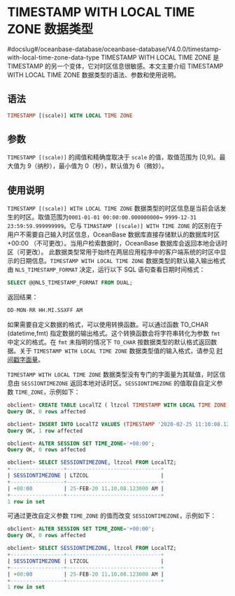 TIMESTAMP WITH LOCAL TIME ZONE 数据类型 
========================================================
#docslug#/oceanbase-database/oceanbase-database/V4.0.0/timestamp-with-local-time-zone-data-type
TIMESTAMP WITH LOCAL TIME ZONE 是 TIMESTAMP 的另一个变体，它对时区信息很敏感。本文主要介绍 TIMESTAMP WITH LOCAL TIME ZONE 数据类型的语法、参数和使用说明。

语法 
-----------------------

```sql
TIMESTAMP [(scale)] WITH LOCAL TIME ZONE
```



参数 
-----------------------

`TIMESTAMP [(scale)]` 的阈值和精确度取决于 `scale` 的值，取值范围为 \[0,9\]。最大值为 9（纳秒），最小值为 0（秒），默认值为 6（微妙）。

使用说明 
-------------------------

`TIMESTAMP [(scale)] WITH LOCAL TIME ZONE` 数据类型的时区信息是当前会话发生的时区。取值范围为`0001-01-01 00:00:00.000000000`\~ `9999-12-31 23:59:59.999999999`。它与 `TIMASTAMP [(scale)] WITH TIME ZONE` 的区别在于用户不需要自己输入时区信息，OceanBase 数据库直接存储默认的数据库时区 +00:00 （不可更改）。当用户检索数据时，OceanBase 数据库会返回本地会话时区（可更改）。
此数据类型常用于始终在两层应用程序中的客户端系统的时区中显示的日期信息。`TIMESTAMP WITH LOCAL TIME ZONE` 数据类型的默认输入输出格式由 `NLS_TIMESTAMP_FORMAT` 决定，运行以下 SQL 语句查看日期时间格式：

```sql
SELECT @@NLS_TIMESTAMP_FORMAT FROM DUAL;
```



返回结果：

```sql
DD-MON-RR HH.MI.SSXFF AM
```



如果需要自定义数据的格式，可以使用转换函数。可以通过函数 TO_CHAR (datetime,fmt) 指定数据的输出格式。这个转换函数会将字符串转化为参数 `fmt` 中定义的格式。在 `fmt` 未指明的情况下 `TO_CHAR` 按数据类型的默认格式返回数据。关于 `TIMESTAMP WITH LOCAL TIME ZONE` 数据类型值的输入格式，请参见 [时间戳字面量](/zh-CN/11.sql-reference-oracle-mode/3.basic-elements-1/3.literal-1/4.date-and-time-literal/2.timestamp-literal.md)。

`TIMESTAMP WITH LOCAL TIME ZONE` 数据类型没有专门的字面量为其赋值，时区信息由 `SESSIONTIMEZONE` 返回本地对话时区。`SESSIONTIMEZONE` 的值取自自定义参数 `TIME_ZONE`，示例如下：

```sql
obclient> CREATE TABLE LocalTZ ( ltzcol TIMESTAMP WITH LOCAL TIME ZONE);
Query OK, 0 rows affected 

obclient> INSERT INTO LocalTZ VALUES (TIMESTAMP '2020-02-25 11:10:08.123');
Query OK, 1 row affected 

obclient> ALTER SESSION SET TIME_ZONE='+08:00';
Query OK, 0 rows affected 

obclient> SELECT SESSIONTIMEZONE, ltzcol FROM LocalTZ;
+-----------------+------------------------------+
| SESSIONTIMEZONE | LTZCOL                       |
+-----------------+------------------------------+
| +08:00          | 25-FEB-20 11.10.08.123000 AM |
+-----------------+------------------------------+
1 row in set
```



可通过更改自定义参数 `TIME_ZONE` 的值而改变 `SESSIONTIMEZONE`，示例如下：

```sql
obclient> ALTER SESSION SET TIME_ZONE='+00:00';
Query OK, 0 rows affected

obclient> SELECT SESSIONTIMEZONE, ltzcol FROM LocalTZ;
+-----------------+------------------------------+
| SESSIONTIMEZONE | LTZCOL                       |
+-----------------+------------------------------+
| +00:00          | 25-FEB-20 11.10.08.123000 AM |
+-----------------+------------------------------+
1 row in set
```


